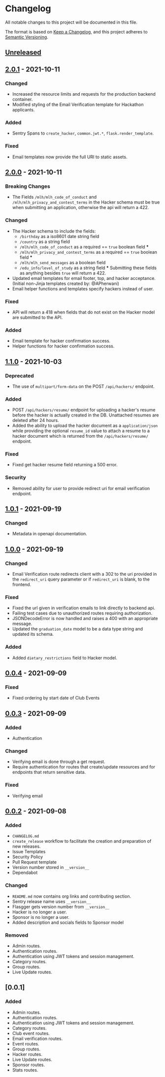 # Changelog

All notable changes to this project will be documented in this file.

The format is based on [Keep a Changelog](https://keepachangelog.com/en/1.0.0/), and this project adheres to [Semantic Versioning](https://semver.org/spec/v2.0.0.html).

<!--
Types of Changes:
 - `Added` for new features.
 - `Changed` for changes in existing functionality.
 - `Deprecated` for soon-to-be removed features.
 - `Removed` for now removed features.
 - `Fixed` for any bug fixes.
 - `Security` in case of vulnerabilities.
-->

## [Unreleased]

## [2.0.1] - 2021-10-11

### Changed

- Increased the resource limits and requests for the production backend container.
- Modified styling of the Email Verification template for Hackathon applicants.

### Added

- Sentry Spans to `create_hacker`, `common.jwt.*`, `flask.render_template`.

### Fixed

- Email templates now provide the full URI to static assets.

## [2.0.0] - 2021-10-11

### Breaking Changes

- The Fields `/mlh/mlh_code_of_conduct` and `/mlh/mlh_privacy_and_contest_terms` in the Hacker schema must be true when submitting an application, otherwise the api will return a 422.

### Changed

- The Hacker schema to include the fields:
  - `/birthday` as a iso8601 date string field
  - `/country` as a string field
  - `/mlh/mlh_code_of_conduct` as a required == `true` boolean field **\***
  - `/mlh/mlh_privacy_and_contest_terms` as a required == `true` boolean field **\***
  - `/mlh/mlh_send_messages` as a boolean field
  - `/edu_info/level_of_study` as a string field
    **\*** Submitting these fields as anything besides `true` will return a 422.
- Updated email templates for email footer, top, and hacker acceptance. (Initial non-Jinja templates created by: @APherwani)
- Email helper functions and templates specify hackers instead of user.

### Fixed

- API will return a 418 when fields that do not exist on the Hacker model are submitted to the API.

### Added

- Email template for hacker confirmation success.
- Helper functions for hacker confirmation success.

## [1.1.0] - 2021-10-03

### Deprecated

- The use of `multipart/form-data` on the POST `/api/hackers/` endpoint.

### Added

- POST `/api/hackers/resume/` endpoint for uploading a hacker's resume before the hacker is actually created in the DB. Unattached resumes are deleted after 24 hours.
- Added the ability to upload the hacker document as a `application/json` while providing the optional `resume_id` value to attach a resume to a hacker document which is returned from the `/api/hackers/resume/` endpoint.

### Fixed

- Fixed get hacker resume field returning a 500 error.

### Security

- Removed ability for user to provide redirect uri for email verification endpoint.

## [1.0.1] - 2021-09-19

### Changed

- Metadata in openapi documentation.

## [1.0.0] - 2021-09-19

### Changed

- Email Verification route redirects client with a 302 to the uri provided in the `redirect_uri` query parameter or if `redirect_uri` is blank, to the frontend.

### Fixed

- Fixed the url given in verification emails to link directly to backend api.
- Failing test cases due to unauthorized routes requiring authorization.
- JSONDecodeError is now handled and raises a 400 with an appropriate message.
- Updated the `graduation_date` model to be a data type string and updated its schema.

### Added

- Added `dietary_restrictions` field to Hacker model.

## [0.0.4] - 2021-09-09

### Fixed

- Fixed ordering by start date of Club Events

## [0.0.3] - 2021-09-09

### Added

- Authentication

### Changed

- Verifying email is done through a get request.
- Require authentication for routes that create/update resources and for endpoints that return sensitive data.

### Fixed

- Verifying email

## [0.0.2] - 2021-09-08

### Added

- `CHANGELOG.md`
- `create_release` workflow to facilitate the creation and preparation of new releases.
- Issue Templates
- Security Policy
- Pull Request template
- Version number stored in `__version__`
- Dependabot

### Changed

- `README.md` now contains org links and contributing section.
- Sentry release name uses `__version__`
- Flasgger gets version number from `__version__`
- Hacker is no longer a user.
- Sponsor is no longer a user.
- Added description and socials fields to Sponsor model

### Removed

- Admin routes.
- Authentication routes.
- Authentication using JWT tokens and session management.
- Category routes.
- Group routes.
- Live Update routes.

## [0.0.1]

### Added

- Admin routes.
- Authentication routes.
- Authentication using JWT tokens and session management.
- Category routes.
- Club event routes.
- Email verification routes.
- Event routes.
- Group routes.
- Hacker routes.
- Live Update routes.
- Sponsor routes.
- Stats routes.

[unreleased]: https://github.com/KnightHacks/hackathon-2021-backend/compare/2.0.1...HEAD
[2.0.1]: https://github.com/KnightHacks/hackathon-2021-backend/compare/2.0.0...2.0.1
[2.0.0]: https://github.com/KnightHacks/hackathon-2021-backend/compare/1.1.0...2.0.0
[1.1.0]: https://github.com/KnightHacks/hackathon-2021-backend/compare/1.0.1...1.1.0
[1.0.1]: https://github.com/KnightHacks/hackathon-2021-backend/compare/1.0.0...1.0.1
[1.0.0]: https://github.com/KnightHacks/hackathon-2021-backend/compare/0.0.4...1.0.0
[0.0.4]: https://github.com/KnightHacks/hackathon-2021-backend/compare/0.0.3...0.0.4
[0.0.3]: https://github.com/KnightHacks/hackathon-2021-backend/compare/0.0.2...0.0.3
[0.0.2]: https://github.com/KnightHacks/hackathon-2021-backend/compare/0.0.1...0.0.2
